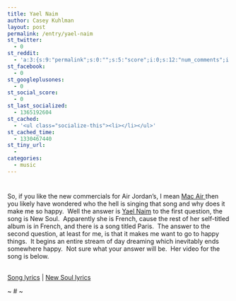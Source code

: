 ```yaml
---
title: Yael Naim
author: Casey Kuhlman
layout: post
permalink: /entry/yael-naim
st_twitter:
  - 0
st_reddit:
  - 'a:3:{s:9:"permalink";s:0:"";s:5:"score";i:0;s:12:"num_comments";i:0;}'
st_facebook:
  - 0
st_googleplusones:
  - 0
st_social_score:
  - 0
st_last_socialized:
  - 1365192604
st_cached:
  - '<ul class="socialize-this"><li></li></ul>'
st_cached_time:
  - 1330467440
st_tiny_url:
  - 
categories:
  - music
---
```

# 

So, if you like the new commercials for Air Jordan’s, I mean [Mac Air ][1]then you likely have wondered who the hell is singing that song and why does it make me so happy.  Well the answer is [Yael Naim][2] to the first question, the song is New Soul.  Apparently she is French, cause the rest of her self-titled album is in French, and there is a song titled Paris.  The answer to the second question, at least for me, is that it makes me want to go to happy things.  It begins an entire stream of day dreaming which inevitably ends somewhere happy.  Not sure what your answer will be.  Her video for the song is below.  

 [1]: http://www.apple.com/macbookair/#ad
 [2]: http://www.yaelweb.com/



[][3][][3]

[][4][][4]  
[Song lyrics][5] | [New Soul lyrics][6] 

 [3]: http://www.youtube.com/v/-YUxbDEPFiM&rel=1 "Click here to block this object with Adblock Plus"
 [4]: http://widget.lyricsmode.com/i/scroll2.swf?lid=569303&speed=4 "Click here to block this object with Adblock Plus"
 [5]: http://www.lyricsmode.com
 [6]: http://www.lyricsmode.com/lyrics/y/yael_naim/new_soul.html

~ # ~